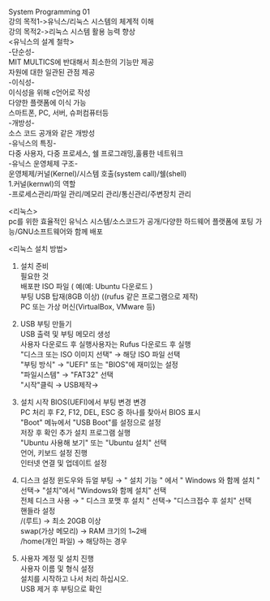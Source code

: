 System Programming 01  
강의 목적1->유닉스/리눅스 시스템의 체계적 이해  
강의 목적2->리눅스 시스템 활용 능력 향상    
<유닉스의 설계 철학>  
-단순성-  
MIT MULTICS에 반대해서 최소한의 기능만 제공    
자원에 대한 일관된 관점 제공  
-이식성-  
이식성을 위해 c언어로 작성  
다양한 플랫폼에 이식 가능  
스마트폰, PC, 서버, 슈퍼컴퓨터등  
-개방성-  
소스 코드 공개와 같은 개방성  
-유닉스의 특징-  
다중 사용자, 다중 프로세스, 쉘 프로그래밍,훌륭한 네트워크  
-유닉스 운영체제 구조-  
운영체제/커널(Kernel)/시스템 호출(system call)/쉘(shell)  
1.커널(kernwl)의 역할  
-프로세스관리/파일 관리/메모리 관리/통신관리/주변장치 관리  

<리눅스>  
pc를 위한 효율적인 유닉스 시스템/소스코드가 공개/다양한 하드웨어 플랫폼에 포팅 가능/GNU소프트웨어와 함께 배포

<리눅스 설치 방법>
1. 설치 준비  
필요한 것  
배포판 ISO 파일 ( 예(예: Ubuntu 다운로드 )  
부팅 USB 탑재(8GB 이상) ((rufus 같은 프로그램으로 제작)  
PC 또는 가상 머신(VirtualBox, VMware 등)

2. USB 부팅 만들기  
USB 출력 및 부팅 메모리 생성  
사용자 다운로드 후 실행사용자는 Rufus 다운로드 후 실행  
"디스크 또는 ISO 이미지 선택" → 해당 ISO 파일 선택  
"부팅 방식" → "UEFI" 또는 "BIOS"에 재미있는 설정  
"파일시스템" → "FAT32" 선택  
"시작"클릭 → USB제작→

3. 설치 시작
BIOS(UEFI)에서 부팅 변경 변경  
PC 처리 후 F2, F12, DEL, ESC 중 하나를 찾아서 BIOS 표시  
  "Boot" 메뉴에서 "USB Boot"를 설정으로 설정  
  저장 후 확인
추가 설치 프로그램 실행  
"Ubuntu 사용해 보기" 또는 "Ubuntu 설치" 선택  
언어, 키보드 설정 진행  
인터넷 연결 및 업데이트 설정

4. 디스크 설정
윈도우와 듀얼 부팅 → " 설치 기능 " 에서 " Windows 와 함께 설치 " 선택→ "설치"에서 "Windows와 함께 설치" 선택  
전체 디스크 사용 → " 디스크 포맷 후 설치 " 선택→ "디스크접수 후 설치" 선택  
핸들라 설정  
/(루트) → 최소 20GB 이상  
swap(가상 메모리) → RAM 크기의 1~2배  
/home(개인 파일) → 해당하는 경우

5. 사용자 계정 및 설치 진행  
사용자 이름 및 형식 설정  
설치를 시작하고 나서 처리 하십시오.  
USB 제거 후 부팅으로 확인  


